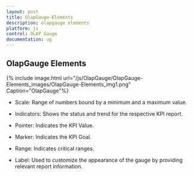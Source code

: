 ```yaml
---
layout: post
title: OlapGauge-Elements
description: olapgauge elements
platform: js
control: OLAP Gauge
documentation: ug
---
```


## OlapGauge Elements

{% include image.html url="/js/OlapGauge/OlapGauge-Elements_images/OlapGauge-Elements_img1.png" Caption="OlapGauge"%}

* Scale: Range of numbers bound by a minimum and a maximum value.

* Indicators: Shows the status and trend for the respective KPI report.

* Pointer: Indicates the KPI Value.

* Marker: Indicates the KPI Goal.

* Range: Indicates critical ranges.

* Label: Used to customize the appearance of the gauge by providing relevant report information.



